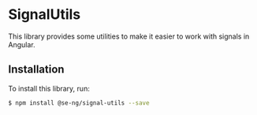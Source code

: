 # SignalUtils

This library provides some utilities to make it easier to work with signals in Angular.

## Installation

To install this library, run:

```bash 
$ npm install @se-ng/signal-utils --save
```
